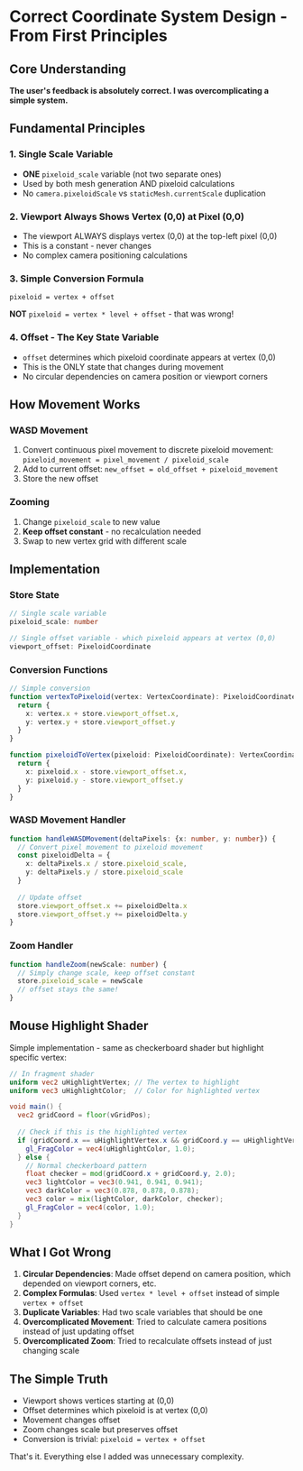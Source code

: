 # Correct Coordinate System Design - From First Principles

## Core Understanding

**The user's feedback is absolutely correct. I was overcomplicating a simple system.**

## Fundamental Principles

### 1. Single Scale Variable
- **ONE** `pixeloid_scale` variable (not two separate ones)
- Used by both mesh generation AND pixeloid calculations
- No `camera.pixeloidScale` vs `staticMesh.currentScale` duplication

### 2. Viewport Always Shows Vertex (0,0) at Pixel (0,0)
- The viewport ALWAYS displays vertex (0,0) at the top-left pixel (0,0)
- This is a constant - never changes
- No complex camera positioning calculations

### 3. Simple Conversion Formula
```
pixeloid = vertex + offset
```
**NOT** `pixeloid = vertex * level + offset` - that was wrong!

### 4. Offset - The Key State Variable
- `offset` determines which pixeloid coordinate appears at vertex (0,0)
- This is the ONLY state that changes during movement
- No circular dependencies on camera position or viewport corners

## How Movement Works

### WASD Movement
1. Convert continuous pixel movement to discrete pixeloid movement: `pixeloid_movement = pixel_movement / pixeloid_scale`
2. Add to current offset: `new_offset = old_offset + pixeloid_movement`
3. Store the new offset

### Zooming
1. Change `pixeloid_scale` to new value
2. **Keep offset constant** - no recalculation needed
3. Swap to new vertex grid with different scale

## Implementation

### Store State
```typescript
// Single scale variable
pixeloid_scale: number

// Single offset variable - which pixeloid appears at vertex (0,0)
viewport_offset: PixeloidCoordinate
```

### Conversion Functions
```typescript
// Simple conversion
function vertexToPixeloid(vertex: VertexCoordinate): PixeloidCoordinate {
  return {
    x: vertex.x + store.viewport_offset.x,
    y: vertex.y + store.viewport_offset.y
  }
}

function pixeloidToVertex(pixeloid: PixeloidCoordinate): VertexCoordinate {
  return {
    x: pixeloid.x - store.viewport_offset.x,
    y: pixeloid.y - store.viewport_offset.y
  }
}
```

### WASD Movement Handler
```typescript
function handleWASDMovement(deltaPixels: {x: number, y: number}) {
  // Convert pixel movement to pixeloid movement
  const pixeloidDelta = {
    x: deltaPixels.x / store.pixeloid_scale,
    y: deltaPixels.y / store.pixeloid_scale
  }
  
  // Update offset
  store.viewport_offset.x += pixeloidDelta.x
  store.viewport_offset.y += pixeloidDelta.y
}
```

### Zoom Handler
```typescript
function handleZoom(newScale: number) {
  // Simply change scale, keep offset constant
  store.pixeloid_scale = newScale
  // offset stays the same!
}
```

## Mouse Highlight Shader

Simple implementation - same as checkerboard shader but highlight specific vertex:

```glsl
// In fragment shader
uniform vec2 uHighlightVertex; // The vertex to highlight
uniform vec3 uHighlightColor;  // Color for highlighted vertex

void main() {
  vec2 gridCoord = floor(vGridPos);
  
  // Check if this is the highlighted vertex
  if (gridCoord.x == uHighlightVertex.x && gridCoord.y == uHighlightVertex.y) {
    gl_FragColor = vec4(uHighlightColor, 1.0);
  } else {
    // Normal checkerboard pattern
    float checker = mod(gridCoord.x + gridCoord.y, 2.0);
    vec3 lightColor = vec3(0.941, 0.941, 0.941);
    vec3 darkColor = vec3(0.878, 0.878, 0.878);
    vec3 color = mix(lightColor, darkColor, checker);
    gl_FragColor = vec4(color, 1.0);
  }
}
```

## What I Got Wrong

1. **Circular Dependencies**: Made offset depend on camera position, which depended on viewport corners, etc.
2. **Complex Formulas**: Used `vertex * level + offset` instead of simple `vertex + offset`
3. **Duplicate Variables**: Had two scale variables that should be one
4. **Overcomplicated Movement**: Tried to calculate camera positions instead of just updating offset
5. **Overcomplicated Zoom**: Tried to recalculate offsets instead of just changing scale

## The Simple Truth

- Viewport shows vertices starting at (0,0)
- Offset determines which pixeloid is at vertex (0,0)
- Movement changes offset
- Zoom changes scale but preserves offset
- Conversion is trivial: `pixeloid = vertex + offset`

That's it. Everything else I added was unnecessary complexity.